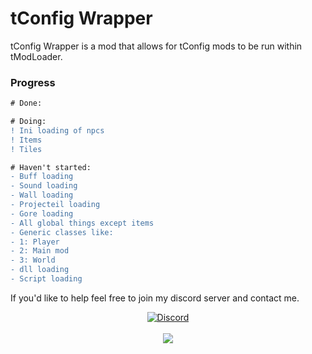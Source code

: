 # tConfig Wrapper
tConfig Wrapper is a mod that allows for tConfig mods to be run within tModLoader.

### Progress
```diff
# Done:

# Doing:
! Ini loading of npcs
! Items
! Tiles

# Haven't started:
- Buff loading
- Sound loading
- Wall loading
- Projecteil loading
- Gore loading
- All global things except items
- Generic classes like: 
- 1: Player 
- 2: Main mod 
- 3: World
- dll loading
- Script loading
```
If you'd like to help feel free to join my discord server and contact me.
<br />
<p align="center" >
		<a href="https://discord.gg/EB6yPZj"><img alt="Discord" src="https://img.shields.io/discord/684607111555973232?color=7289da&logo=discord&logoColor=white" alt="Discord server"></a>
	<br />
	<br />
	<img src="http://i.imgur.com/kdcROYP.png"/>
</p>

